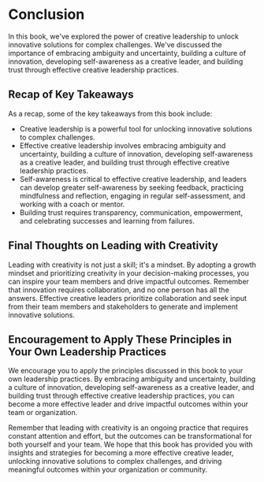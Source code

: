 Conclusion
==========

In this book, we've explored the power of creative leadership to unlock innovative solutions for complex challenges. We've discussed the importance of embracing ambiguity and uncertainty, building a culture of innovation, developing self-awareness as a creative leader, and building trust through effective creative leadership practices.

Recap of Key Takeaways
----------------------

As a recap, some of the key takeaways from this book include:

* Creative leadership is a powerful tool for unlocking innovative solutions to complex challenges.
* Effective creative leadership involves embracing ambiguity and uncertainty, building a culture of innovation, developing self-awareness as a creative leader, and building trust through effective creative leadership practices.
* Self-awareness is critical to effective creative leadership, and leaders can develop greater self-awareness by seeking feedback, practicing mindfulness and reflection, engaging in regular self-assessment, and working with a coach or mentor.
* Building trust requires transparency, communication, empowerment, and celebrating successes and learning from failures.

Final Thoughts on Leading with Creativity
-----------------------------------------

Leading with creativity is not just a skill; it's a mindset. By adopting a growth mindset and prioritizing creativity in your decision-making processes, you can inspire your team members and drive impactful outcomes. Remember that innovation requires collaboration, and no one person has all the answers. Effective creative leaders prioritize collaboration and seek input from their team members and stakeholders to generate and implement innovative solutions.

Encouragement to Apply These Principles in Your Own Leadership Practices
------------------------------------------------------------------------

We encourage you to apply the principles discussed in this book to your own leadership practices. By embracing ambiguity and uncertainty, building a culture of innovation, developing self-awareness as a creative leader, and building trust through effective creative leadership practices, you can become a more effective leader and drive impactful outcomes within your team or organization.

Remember that leading with creativity is an ongoing practice that requires constant attention and effort, but the outcomes can be transformational for both yourself and your team. We hope that this book has provided you with insights and strategies for becoming a more effective creative leader, unlocking innovative solutions to complex challenges, and driving meaningful outcomes within your organization or community.
